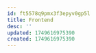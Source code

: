 ```yaml
---
id: ft5578q9pmx3f3epyv0gp5l
title: Frontend
desc: ''
updated: 1749616975390
created: 1749616975390
---
```

